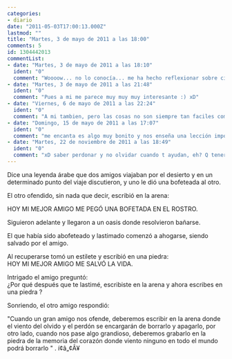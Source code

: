 ```yaml
---
categories:
- diario
date: "2011-05-03T17:00:13.000Z"
lastmod: ""
title: "Martes, 3 de mayo de 2011 a las 18:00"
comments: 5
id: 1304442013
commentList:
- date: "Martes, 3 de mayo de 2011 a las 18:10"
  ident: "0"
  comment: "Woooow... no lo conocía... me ha hecho reflexionar sobre cierta persona í‚Â·_í‚Â·  \n...  \nNAAAAAAAAAAAHHH!!! xDDD"
- date: "Martes, 3 de mayo de 2011 a las 21:48"
  ident: "0"
  comment: "Pues a mi me parece muy muy muy interesante :) xD"
- date: "Viernes, 6 de mayo de 2011 a las 22:24"
  ident: "0"
  comment: "A mi tambien, pero las cosas no son siempre tan faciles como en una leyenda arabe :/ ..."
- date: "Domingo, 15 de mayo de 2011 a las 17:07"
  ident: "0"
  comment: "me encanta es algo muy bonito y nos enseña una lección importante de la vida: saber perdonar.  \nesto te deja en que pensar y reflexionar..."
- date: "Martes, 22 de noviembre de 2011 a las 18:49"
  ident: "0"
  comment: "xD saber perdonar y no olvidar cuando t ayudan, eh? Q tener en cuenta lo q han hecho por ti es MUY importante!  \n(mira, @johan, no he acentuado el ti :D)"
---
```


Dice una leyenda árabe que dos amigos viajaban por el desierto y en un determinado punto del viaje discutieron, y uno le dió una bofeteada al otro.  
  
El otro ofendido, sin nada que decir, escribió en la arena:  
  
HOY MI MEJOR AMIGO ME PEGÓ UNA BOFETADA EN EL ROSTRO.  
  
Siguieron adelante y llegaron a un oasis donde resolvieron bañarse.  
  
El que había sido abofeteado y lastimado comenzó a ahogarse, siendo salvado por el amigo.  
  
Al recuperarse tomó un estilete y escribió en una piedra:  
HOY MI MEJOR AMIGO ME SALVÓ LA VIDA.  
  
Intrigado el amigo preguntó:  
¿Por qué después que te lastimé, escribiste en la arena y ahora escribes en una piedra ?  
  
Sonriendo, el otro amigo respondió:  
  
"Cuando un gran amigo nos ofende, deberemos escribir en la arena donde el viento del olvido y el perdón se encargarán de borrarlo y apagarlo, por otro lado, cuando nos pase algo grandioso, deberemos grabarlo en la piedra de la memoria del corazón donde viento ninguno en todo el mundo podrá borrarlo " . í¢â„¢Â¥